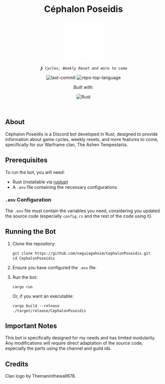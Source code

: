 <p align="center">
    <h1 align="center">Céphalon Poseidis</h1>
</p>
<p align="center">
  <img src="https://github.com/naguiagahnim/CephalonPoseidis/blob/master/assets/logo.png" alt="Clan Logo">
</p>
<p align="center">
    <em><code>❯ Cycles, Weekly Reset and more to come</code></em>
</p>
<p align="center">
	<img src="https://img.shields.io/github/last-commit/naguiagahnim/CephalonPoseidis?style=flat&logo=git&logoColor=white&color=ff00bc" alt="last-commit">
	<img src="https://img.shields.io/github/languages/top/naguiagahnim/CephalonPoseidis?style=flat&color=ff00bc" alt="repo-top-language">
</p>

<p align="center">
    <em>Built with:</em>
</p>
<p align="center">
	<img src="https://img.shields.io/badge/Rust-%23000000.svg?style=flat&logo=rust&logoColor=white" alt="Rust">
</p>

<br>

## About

Céphalon Poseidis is a Discord bot developed in Rust, designed to provide information about game cycles, weekly resets, and more features to come, specifically for our Warframe clan, The Ashen Tempestariis.

## Prerequisites

To run the bot, you will need:

- Rust (installable via [rustup](https://rustup.rs/))
- A `.env` file containing the necessary configurations

### `.env` Configuration

The `.env` file must contain the variables you need, considering you updated the source code (especially `config.rs` and the rest of the code using it).

## Running the Bot

1. Clone the repository:
    ```
    git clone https://github.com/naguiagahnim/CephalonPoseidis.git
    cd CephalonPoseidis
    ```
2. Ensure you have configured the `.env` file.

3. Run the bot:
    ```
    cargo run
    ```

    Or, if you want an executable:

    ```
    cargo build --release
    ./target/release/CephalonPoseidis
    ```

## Important Notes

This bot is specifically designed for my needs and has limited modularity. Any modifications will require direct adaptation of the source code, especially the parts using the channel and guild ids.

## Credits

Clan logo by Themaninthewall678.
